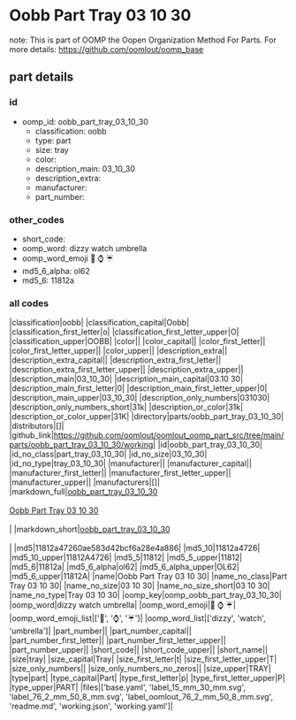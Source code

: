 # Oobb Part Tray 03 10 30  

note: This is part of OOMP the Oopen Organization Method For Parts. For more details: https://github.com/oomlout/oomp_base

##  part details





### id
* oomp_id: oobb_part_tray_03_10_30
  * classification: oobb
  * type: part
  * size: tray
  * color: 
  * description_main: 03_10_30
  * description_extra: 
  * manufacturer: 
  * part_number: 

### other_codes
* short_code: 
* oomp_word: dizzy watch umbrella
* oomp_word_emoji :dizzy: :watch: :umbrella:
* md5_6_alpha: ol62
* md5_6: 11812a

### all codes 
|classification|oobb|
|classification_capital|Oobb|
|classification_first_letter|o|
|classification_first_letter_upper|O|
|classification_upper|OOBB|
|color||
|color_capital||
|color_first_letter||
|color_first_letter_upper||
|color_upper||
|description_extra||
|description_extra_capital||
|description_extra_first_letter||
|description_extra_first_letter_upper||
|description_extra_upper||
|description_main|03_10_30|
|description_main_capital|03.10 30|
|description_main_first_letter|0|
|description_main_first_letter_upper|0|
|description_main_upper|03_10_30|
|description_only_numbers|031030|
|description_only_numbers_short|31k|
|description_or_color|31k|
|description_or_color_upper|31K|
|directory|parts/oobb_part_tray_03_10_30|
|distributors|[]|
|github_link|https://github.com/oomlout/oomlout_oomp_part_src/tree/main/parts/oobb_part_tray_03_10_30/working|
|id|oobb_part_tray_03_10_30|
|id_no_class|part_tray_03_10_30|
|id_no_size|03_10_30|
|id_no_type|tray_03_10_30|
|manufacturer||
|manufacturer_capital||
|manufacturer_first_letter||
|manufacturer_first_letter_upper||
|manufacturer_upper||
|manufacturers|[]|
|markdown_full|[oobb_part_tray_03_10_30](https://github.com/oomlout/oomlout_oomp_part_src/tree/main/parts/oobb_part_tray_03_10_30/working)<br>[](https://github.com/oomlout/oomlout_oomp_part_src/tree/main/parts/oobb_part_tray_03_10_30/working)<br>[Oobb Part Tray 03 10 30](https://github.com/oomlout/oomlout_oomp_part_src/tree/main/parts/oobb_part_tray_03_10_30/working)<br><br>|
|markdown_short|[oobb_part_tray_03_10_30](https://github.com/oomlout/oomlout_oomp_part_src/tree/main/parts/oobb_part_tray_03_10_30/working)<br><br>|
|md5|11812a47260ae583d42bcf6a28e4a886|
|md5_10|11812a4726|
|md5_10_upper|11812A4726|
|md5_5|11812|
|md5_5_upper|11812|
|md5_6|11812a|
|md5_6_alpha|ol62|
|md5_6_alpha_upper|OL62|
|md5_6_upper|11812A|
|name|Oobb Part Tray 03 10 30|
|name_no_class|Part Tray 03 10 30|
|name_no_size|03 10 30|
|name_no_size_short|03 10 30|
|name_no_type|Tray 03 10 30|
|oomp_key|oomp_oobb_part_tray_03_10_30|
|oomp_word|dizzy watch umbrella|
|oomp_word_emoji|:dizzy: :watch: :umbrella:|
|oomp_word_emoji_list|[':dizzy:', ':watch:', ':umbrella:']|
|oomp_word_list|['dizzy', 'watch', 'umbrella']|
|part_number||
|part_number_capital||
|part_number_first_letter||
|part_number_first_letter_upper||
|part_number_upper||
|short_code||
|short_code_upper||
|short_name||
|size|tray|
|size_capital|Tray|
|size_first_letter|t|
|size_first_letter_upper|T|
|size_only_numbers||
|size_only_numbers_no_zeros||
|size_upper|TRAY|
|type|part|
|type_capital|Part|
|type_first_letter|p|
|type_first_letter_upper|P|
|type_upper|PART|
|files|['base.yaml', 'label_15_mm_30_mm.svg', 'label_76_2_mm_50_8_mm.svg', 'label_oomlout_76_2_mm_50_8_mm.svg', 'readme.md', 'working.json', 'working.yaml']|
